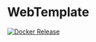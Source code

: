 # WebTemplate

[![Docker Release](https://github.com/capyit/WebTemplate/actions/workflows/publish.yml/badge.svg)](https://github.com/capyit/WebTemplate/actions/workflows/publish.yml)